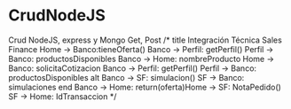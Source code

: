 # CrudNodeJS
Crud NodeJS, express y Mongo Get, Post
/*
title Integración Técnica Sales Finance
Home -> Banco:tieneOferta()
Banco -> Perfil: getPerfil()
Perfil -> Banco: productosDisponibles
Banco -> Home: nombreProducto
Home -> Banco: solicitaCotizacion
Banco -> Perfil: getPerfil()
Perfil -> Banco: productosDisponibles
alt
Banco -> SF: simulacion()
SF -> Banco: simulaciones
end
Banco -> Home: return(oferta)Home -> SF: NotaPedido()
SF -> Home: IdTransaccion
*/
